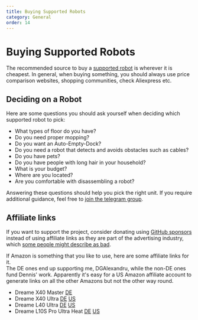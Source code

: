```yaml
---
title: Buying Supported Robots
category: General
order: 14
---
```

# Buying Supported Robots

The recommended source to buy a [supported robot](https://Valetudo.Cloud/pages/general/supported-robots.html) is
wherever it is cheapest. In general, when buying something, you should always use price comparison websites, shopping communities, check Aliexpress etc.

## Deciding on a Robot

Here are some questions you should ask yourself when deciding which supported robot to pick:
- What types of floor do you have?
- Do you need proper mopping?
- Do you want an Auto-Empty-Dock?
- Do you need a robot that detects and avoids obstacles such as cables?
- Do you have pets?
- Do you have people with long hair in your household?
- What is your budget?
- Where are you located?
- Are you comfortable with disassembling a robot?

Answering these questions should help you pick the right unit. If you require additional guidance, feel free to
[join the telegram group](https://t.me/+nwBRK29pN7FhODBi).

## Affiliate links

If you want to support the project, consider donating using [GitHub sponsors](https://github.com/sponsors/DGAlexandru) instead
of using affiliate links as they are part of the advertising industry, which [some people might describe as bad](https://www.youtube.com/watch?v=tHEOGrkhDp0).

If Amazon is something that you like to use, here are some affiliate links for it.<br/>
The DE ones end up supporting me, DGAlexandru, while the non-DE ones fund Dennis' work.
Apparently it's easy for a US Amazon affiliate account to generate links on all the other Amazons but not the other way round.

* Dreame X40 Master [DE](https://amzn.to/48wxPR2)
* Dreame X40 Ultra [DE](https://amzn.to/44WnHPS) [US](https://amzn.to/4aqfaG8)
* Dreame L40 Ultra [DE](https://amzn.to/3UzPT7e) [US](https://amzn.to/3CbxbfK)
* Dreame L10S Pro Ultra Heat [DE](https://amzn.to/3ys57mB) [US](https://amzn.to/3K6hEyH)
